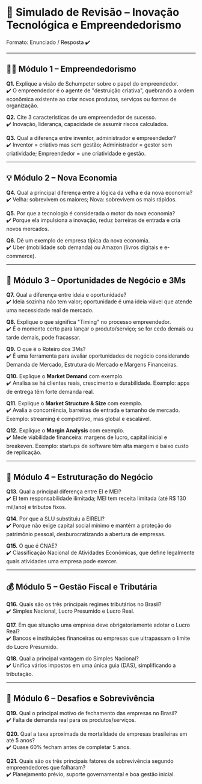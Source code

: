 # 📝 Simulado de Revisão – Inovação Tecnológica e Empreendedorismo  

Formato: Enunciado / Resposta ✔️  

---

## 🧑‍💼 Módulo 1 – Empreendedorismo  

**Q1.** Explique a visão de Schumpeter sobre o papel do empreendedor.  
✔️ O empreendedor é o agente de "destruição criativa", quebrando a ordem econômica existente ao criar novos produtos, serviços ou formas de organização.  

**Q2.** Cite 3 características de um empreendedor de sucesso.  
✔️ Inovação, liderança, capacidade de assumir riscos calculados.  

**Q3.** Qual a diferença entre inventor, administrador e empreendedor?  
✔️ Inventor = criativo mas sem gestão; Administrador = gestor sem criatividade; Empreendedor = une criatividade e gestão.  

---

## 💡 Módulo 2 – Nova Economia  

**Q4.** Qual a principal diferença entre a lógica da velha e da nova economia?  
✔️ Velha: sobrevivem os maiores; Nova: sobrevivem os mais rápidos.  

**Q5.** Por que a tecnologia é considerada o motor da nova economia?  
✔️ Porque ela impulsiona a inovação, reduz barreiras de entrada e cria novos mercados.  

**Q6.** Dê um exemplo de empresa típica da nova economia.  
✔️ Uber (mobilidade sob demanda) ou Amazon (livros digitais e e-commerce).  

---

## 🎯 Módulo 3 – Oportunidades de Negócio e 3Ms  

**Q7.** Qual a diferença entre ideia e oportunidade?  
✔️ Ideia sozinha não tem valor; oportunidade é uma ideia viável que atende uma necessidade real de mercado.  

**Q8.** Explique o que significa "Timing" no processo empreendedor.  
✔️ É o momento certo para lançar o produto/serviço; se for cedo demais ou tarde demais, pode fracassar.  

**Q9.** O que é o Roteiro dos 3Ms?  
✔️ É uma ferramenta para avaliar oportunidades de negócio considerando Demanda de Mercado, Estrutura do Mercado e Margens Financeiras.  

**Q10.** Explique o **Market Demand** com exemplo.  
✔️ Analisa se há clientes reais, crescimento e durabilidade. Exemplo: apps de entrega têm forte demanda real.  

**Q11.** Explique o **Market Structure & Size** com exemplo.  
✔️ Avalia a concorrência, barreiras de entrada e tamanho de mercado. Exemplo: streaming é competitivo, mas global e escalável.  

**Q12.** Explique o **Margin Analysis** com exemplo.  
✔️ Mede viabilidade financeira: margens de lucro, capital inicial e breakeven. Exemplo: startups de software têm alta margem e baixo custo de replicação.  

---

## 🏢 Módulo 4 – Estruturação do Negócio  

**Q13.** Qual a principal diferença entre EI e MEI?  
✔️ EI tem responsabilidade ilimitada; MEI tem receita limitada (até R$ 130 mil/ano) e tributos fixos.  

**Q14.** Por que a SLU substituiu a EIRELI?  
✔️ Porque não exige capital social mínimo e mantém a proteção do patrimônio pessoal, desburocratizando a abertura de empresas.  

**Q15.** O que é CNAE?  
✔️ Classificação Nacional de Atividades Econômicas, que define legalmente quais atividades uma empresa pode exercer.  

---

## 💰 Módulo 5 – Gestão Fiscal e Tributária  

**Q16.** Quais são os três principais regimes tributários no Brasil?  
✔️ Simples Nacional, Lucro Presumido e Lucro Real.  

**Q17.** Em que situação uma empresa deve obrigatoriamente adotar o Lucro Real?  
✔️ Bancos e instituições financeiras ou empresas que ultrapassam o limite do Lucro Presumido.  

**Q18.** Qual a principal vantagem do Simples Nacional?  
✔️ Unifica vários impostos em uma única guia (DAS), simplificando a tributação.  

---

## 🧗 Módulo 6 – Desafios e Sobrevivência  

**Q19.** Qual o principal motivo de fechamento das empresas no Brasil?  
✔️ Falta de demanda real para os produtos/serviços.  

**Q20.** Qual a taxa aproximada de mortalidade de empresas brasileiras em até 5 anos?  
✔️ Quase 60% fecham antes de completar 5 anos.  

**Q21.** Quais são os três principais fatores de sobrevivência segundo empreendedores que falharam?  
✔️ Planejamento prévio, suporte governamental e boa gestão inicial.  

